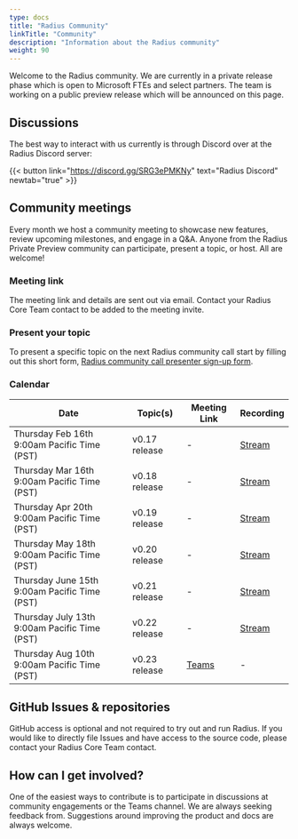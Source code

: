 ```yaml
---
type: docs
title: "Radius Community"
linkTitle: "Community"
description: "Information about the Radius community"
weight: 90
---
```


Welcome to the Radius community. We are currently in a private release phase which is open to Microsoft FTEs and select partners. The team is working on a public preview release which will be announced on this page.

## Discussions

The best way to interact with us currently is through Discord over at the Radius Discord server:

{{< button link="https://discord.gg/SRG3ePMKNy" text="Radius Discord" newtab="true" >}}

## Community meetings

Every month we host a community meeting to showcase new features, review upcoming milestones, and engage in a Q&A. 
Anyone from the Radius Private Preview community can participate, present a topic, or host. All are welcome!

### Meeting link

The meeting link and details are sent out via email. Contact your Radius Core Team contact to be added to the meeting invite.

### Present your topic

To present a specific topic on the next Radius community call start by filling out this short form, [Radius community call presenter sign-up form](https://forms.office.com/Pages/ResponsePage.aspx?id=v4j5cvGGr0GRqy180BHbRw_b7M-8iE1NkIMvs0xAJFFUQlozVThYSzI4OVhRU0E3NlI0U05GNzZFTi4u).

### Calendar

| Date | Topic(s) | Meeting Link | Recording |
|------|----------|--------------|-----------|
| Thursday Feb 16th 9:00am Pacific Time (PST) | v0.17 release | - | [Stream](https://microsoft.sharepoint.com/:v:/r/teams/radius/Shared%20Documents/General/Community%20Calls/2023-02-16%20Project%20Radius%20Community%20Call.mp4?csf=1&web=1&e=u11ceV) |
| Thursday Mar 16th 9:00am Pacific Time (PST) | v0.18 release | - | [Stream](https://microsoft.sharepoint.com/:v:/r/teams/radius/Shared%20Documents/General/Community%20Calls/2023-03-16%20Project%20Radius%20Community%20Call.mp4?csf=1&web=1&e=LMW6HE) |
| Thursday Apr 20th 9:00am Pacific Time (PST) | v0.19 release | - | [Stream](https://microsoft.sharepoint.com/:v:/r/teams/radius/Shared%20Documents/General/Community%20Calls/2023-04-20%20Project%20Radius%20Community%20Call.mp4?csf=1&web=1&e=RCA5Qx) |
| Thursday May 18th 9:00am Pacific Time (PST) | v0.20 release | - | [Stream](https://microsoft.sharepoint.com/:v:/r/teams/radius/Shared%20Documents/General/Community%20Calls/2023-05-18%20Project%20Radius%20Community%20Call.mp4?csf=1&web=1&e=fKcbzm) |
| Thursday June 15th 9:00am Pacific Time (PST) | v0.21 release | - | [Stream](https://microsoft.sharepoint.com/:v:/r/teams/radius/Shared%20Documents/General/Community%20Calls/2023-06-15%20Project%20Radius%20Community%20Call.mp4?csf=1&web=1&e=WIRhP5) |
| Thursday July 13th 9:00am Pacific Time (PST) | v0.22 release | - | [Stream](https://microsoft.sharepoint.com/:v:/r/teams/radius/Shared%20Documents/General/Community%20Calls/2023-07-13%20Project%20Radius%20Community%20Call.mp4?csf=1&web=1&e=v30w8D) |
| Thursday Aug 10th 9:00am Pacific Time (PST) | v0.23 release | [Teams](https://teams.microsoft.com/l/meetup-join/19%3ameeting_ZTg3YzcyNDktNTJiZi00YjE1LTg0ODYtNWE2OTU0NzEzOTMw%40thread.v2/0?context=%7b%22Tid%22%3a%2272f988bf-86f1-41af-91ab-2d7cd011db47%22%2c%22Oid%22%3a%223e1a3c9c-fb21-4845-8053-1f53bf388796%22%7d) | - |

## GitHub Issues & repositories

GitHub access is optional and not required to try out and run Radius. If you would like to directly file Issues and have access to the source code, please contact your Radius Core Team contact.

## How can I get involved?

One of the easiest ways to contribute is to participate in discussions at community engagements or the Teams channel. We are always seeking feedback from. Suggestions around improving the product and docs are always welcome.
